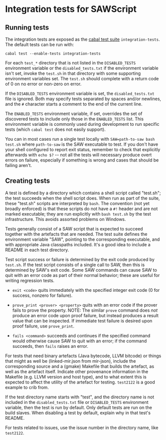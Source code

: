 Integration tests for SAWScript
===============================

Running tests
-------------

The integration tests are exposed as the [cabal test suite](../saw.cabal)
`integration-tests`. The default tests can be run with:

```
cabal test --enable-tests integration-tests
```

For each `test_*` directory that is not listed in the `DISABLED_TESTS`
environment variable or the `disabled_tests.txt` if the environment variable
isn't set, invoke the `test.sh` in that directory with some supporting
environment variables set. The `test.sh` should complete with a return code of 0
on no error or non-zero on error.

If the `DISABLED_TESTS` environment variable is set, the `disabled_tests.txt`
file is ignored. Both may specify tests separated by spaces and/or newlines, and
the `#` character starts a comment to the end of the current line.

The `ENABLED_TESTS` environment variable, if set, overrides the set of
discovered tests to include only those in the `ENABLED_TESTS` list. This
environment variable is commonly used during development to run specific tests
(which `cabal test` does not easily support).

You can in most cases run a single test locally with `SAW=path-to-saw
bash test.sh` where `path-to-saw` is the SAW executable to test.
If you don't have your shell configured to report exit status, remember
to check that explicitly afterwards with `echo $?` -- not all the tests
will necessary produce overt errors on failure, especially if something
is wrong and cases that should be failing aren't.

Creating tests
--------------

A test is defined by a directory which contains a shell script called "test.sh";
the test succeeds when the shell script does. When run as part of the suite,
these "test.sh" scripts are interpreted by `bash`.
The convention (not yet broadly enforced) is that these scripts do not have
a `#!` header and are not marked executable; they are run explicitly with
`bash test.sh` by the test infrastructure.
This avoids assorted problems on Windows.

Tests generally consist of a SAW script that is expected to succeed together
with the artefacts that are needed. The test suite defines the environment
variable "SAW", pointing to the corresponding executable, and with appropriate
Java classpaths included. It's a good idea to include a README in each test
directory.

Test script success or failure is determined by the exit code produced
by `test.sh`. If the test script consists of a single call to SAW,
then this is determined by SAW's exit code. Some SAW commands can
cause SAW to quit with an error code as part of their normal behavior;
these are useful for writing regression tests.

* `exit <code>` quits immediately with the specified integer exit code
  (0 for success, nonzero for failure).

* `prove_print <prover> <property>` quits with an error code if the
  prover fails to prove the property. NOTE: The similar `prove`
  command does *not* produce an error code upon proof failure, but
  instead produces a result value that can be inspected. If immediate
  test failure is desired upon proof failure, use `prove_print`.

* `fails <command>` succeeds and continues if the specified command
  would otherwise cause SAW to quit with an error; if the command
  succeeds, then `fails` raises an error.

For tests that need binary artefacts (Java bytecode, LLVM bitcode) or
things that might as well be (linked-mir.json from mir-json), include
the corresponding source and a (gmake) Makefile that builds the
artefact, as well as the artefact itself.
Indicate other provenance information in the Makefile (e.g. LLVM version and
host type), and to what extent this is expected to affect the utility of the
artefact for testing.
`test2122` is a good example to crib from.

If the test directory name starts with "test", and the directory name is not
included in the `disabled_tests.txt` file or `DISABLED_TESTS` environment
variable, then the test is run by default. Only default tests are run on the
build slaves. When disabling a test by default, explain why in that test's
README.

For tests related to issues, use the issue number in the directory name,
like `test2122`.
